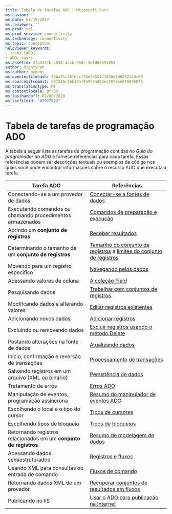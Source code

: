 ```yaml
---
title: Tabela de tarefas ADO | Microsoft Docs
ms.custom: ''
ms.date: 01/19/2017
ms.reviewer: ''
ms.prod: sql
ms.prod_service: connectivity
ms.technology: connectivity
ms.topic: conceptual
helpviewer_keywords:
- tasks [ADO]
- ADO, tasks
ms.assetid: 2fad33fb-c858-4dcb-98dc-3dfd0e555055
author: MightyPen
ms.author: genemi
ms.openlocfilehash: 79ba71c38f6ccff4e5a55471839df09252344c68
ms.sourcegitcommit: b87d36c46b39af8b929ad94ec707dee8800950f5
ms.translationtype: MT
ms.contentlocale: pt-BR
ms.lasthandoff: 02/08/2020
ms.locfileid: "67927023"
---
```

# <a name="ado-programming-task-table"></a>Tabela de tarefas de programação ADO
A tabela a seguir lista as tarefas de programação contidas no *Guia do programador do ADO* e fornece referências para cada tarefa. Essas referências podem ser descrições textuais ou exemplos de código nos quais você pode encontrar informações sobre o recurso ADO que executa a tarefa.

|Tarefa ADO|Referências|
|--------------|----------------|
|Conectando-se a um provedor de dados|[Conectar-se a fontes de dados](../../ado/guide/data/connecting-to-data-sources.md)|
|Executando comandos ou chamando procedimentos armazenados|[Comandos de preparação e execução](../../ado/guide/data/preparing-and-executing-commands.md)|
|Abrindo um **conjunto de registros**|[Receber resultados](../../ado/guide/data/receiving-results.md)|
|Determinando o tamanho de um **conjunto de registros**|[Tamanho do conjunto de registros](../../ado/guide/data/current-record-and-size-of-recordset.md) e [limites do conjunto de registros](../../ado/guide/data/boundaries-of-a-recordset.md)|
|Movendo para um registro específico|[Navegando pelos dados](../../ado/guide/data/navigating-through-data.md)|
|Acessando valores de coluna|[A coleção Field](../../ado/guide/data/the-fields-collection.md)|
|Pesquisando dados|[Trabalhar com conjuntos de registros](../../ado/guide/data/working-with-recordsets.md)|
|Modificando dados e alterando valores|[Editar registros existentes](../../ado/guide/data/editing-existing-records.md)|
|Adicionando novos dados|[Adicionar registros](../../ado/guide/data/adding-records.md)|
|Excluindo ou removendo dados|[Excluir registros usando o método Delete](../../ado/guide/data/deleting-records-using-the-delete-method.md)|
|Postando alterações na fonte de dados|[Atualizando dados](../../ado/guide/data/updating-data.md)|
|Início, confirmação e reversão de transações|[Processamento de transações](../../ado/guide/data/transaction-processing.md)|
|Salvando registros em um arquivo (XML ou binário)|[Persistência de dados](../../ado/guide/data/persisting-data.md)|
|Tratamento de erros|[Erros ADO](../../ado/guide/data/ado-errors.md)|
|Manipulação de eventos, programação assíncrona|[Resumo do manipulador de eventos ADO](../../ado/guide/data/ado-event-handler-summary.md)|
|Escolhendo o local e o tipo do cursor|[Tipos de cursores](../../ado/guide/data/types-of-cursors-ado.md)|
|Escolhendo tipos de bloqueio|[Tipos de bloqueios](../../ado/guide/data/types-of-locks.md)|
|Retornando registros relacionados em um **conjunto de registros**|[Resumo de modelagem de dados](../../ado/guide/data/data-shaping-overview.md)|
|Acessando dados semiestruturados|[Registros e fluxos](../../ado/guide/data/records-and-streams.md)|
|Usando XML para consultas ou entrada de comando|[Fluxos de comando](../../ado/guide/data/command-streams.md)|
|Retornando dados XML de um provedor|[Recuperar conjuntos de resultados em fluxos](../../ado/guide/data/retrieving-resultsets-into-streams.md)|
|Publicando no IIS|[Usar o ADO para publicação na Internet](../../ado/guide/data/using-ado-for-internet-publishing.md)|
